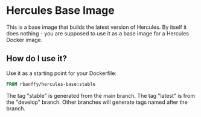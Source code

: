 # Hercules Base Image

This is a base image that builds the latest version of Hercules. By itself it
does nothing - you are supposed to use it as a base image for a Hercules Docker
image.

## How do I use it?

Use it as a starting point for your Dockerfile:

```dockerfile
FROM rbanffy/hercules-base:stable
```

The tag "stable" is generated from the main branch. The tag "latest" is from
the "develop" branch. Other branches will generate tags named after the branch.
